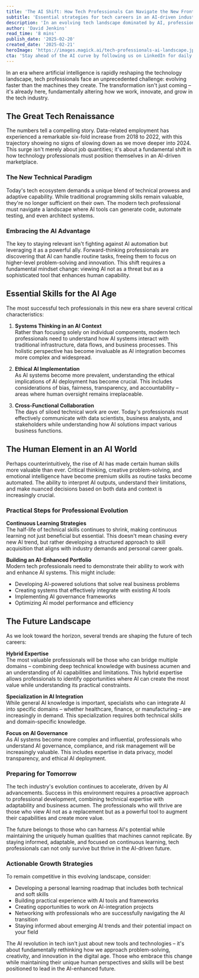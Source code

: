 ```yaml
---
title: 'The AI Shift: How Tech Professionals Can Navigate the New Frontier'
subtitle: 'Essential strategies for tech careers in an AI-driven industry'
description: 'In an evolving tech landscape dominated by AI, professionals must adapt to stay relevant. This article explores essential strategies for navigating the AI-driven industry, from developing hybrid expertise to mastering AI governance, while maintaining the crucial human element that sets us apart from machines.'
author: 'David Jenkins'
read_time: '8 mins'
publish_date: '2025-02-20'
created_date: '2025-02-21'
heroImage: 'https://images.magick.ai/tech-professionals-ai-landscape.jpg'
cta: 'Stay ahead of the AI curve by following us on LinkedIn for daily insights on tech career development and industry trends that matter to you.'
---
```


In an era where artificial intelligence is rapidly reshaping the technology landscape, tech professionals face an unprecedented challenge: evolving faster than the machines they create. The transformation isn't just coming – it's already here, fundamentally altering how we work, innovate, and grow in the tech industry.

## The Great Tech Renaissance

The numbers tell a compelling story. Data-related employment has experienced a remarkable six-fold increase from 2018 to 2022, with this trajectory showing no signs of slowing down as we move deeper into 2024. This surge isn't merely about job quantities; it's about a fundamental shift in how technology professionals must position themselves in an AI-driven marketplace.

### The New Technical Paradigm

Today's tech ecosystem demands a unique blend of technical prowess and adaptive capability. While traditional programming skills remain valuable, they're no longer sufficient on their own. The modern tech professional must navigate a landscape where AI tools can generate code, automate testing, and even architect systems.

### Embracing the AI Advantage

The key to staying relevant isn't fighting against AI automation but leveraging it as a powerful ally. Forward-thinking professionals are discovering that AI can handle routine tasks, freeing them to focus on higher-level problem-solving and innovation. This shift requires a fundamental mindset change: viewing AI not as a threat but as a sophisticated tool that enhances human capability.

## Essential Skills for the AI Age

The most successful tech professionals in this new era share several critical characteristics:

1. **Systems Thinking in an AI Context**  
   Rather than focusing solely on individual components, modern tech professionals need to understand how AI systems interact with traditional infrastructure, data flows, and business processes. This holistic perspective has become invaluable as AI integration becomes more complex and widespread.

2. **Ethical AI Implementation**  
   As AI systems become more prevalent, understanding the ethical implications of AI deployment has become crucial. This includes considerations of bias, fairness, transparency, and accountability – areas where human oversight remains irreplaceable.

3. **Cross-Functional Collaboration**  
   The days of siloed technical work are over. Today's professionals must effectively communicate with data scientists, business analysts, and stakeholders while understanding how AI solutions impact various business functions.

## The Human Element in an AI World

Perhaps counterintuitively, the rise of AI has made certain human skills more valuable than ever. Critical thinking, creative problem-solving, and emotional intelligence have become premium skills as routine tasks become automated. The ability to interpret AI outputs, understand their limitations, and make nuanced decisions based on both data and context is increasingly crucial.

### Practical Steps for Professional Evolution

**Continuous Learning Strategies**  
The half-life of technical skills continues to shrink, making continuous learning not just beneficial but essential. This doesn't mean chasing every new AI trend, but rather developing a structured approach to skill acquisition that aligns with industry demands and personal career goals.

**Building an AI-Enhanced Portfolio**  
Modern tech professionals need to demonstrate their ability to work with and enhance AI systems. This might include:
- Developing AI-powered solutions that solve real business problems
- Creating systems that effectively integrate with existing AI tools
- Implementing AI governance frameworks
- Optimizing AI model performance and efficiency

## The Future Landscape

As we look toward the horizon, several trends are shaping the future of tech careers:

**Hybrid Expertise**  
The most valuable professionals will be those who can bridge multiple domains – combining deep technical knowledge with business acumen and an understanding of AI capabilities and limitations. This hybrid expertise allows professionals to identify opportunities where AI can create the most value while understanding its practical constraints.

**Specialization in AI Integration**  
While general AI knowledge is important, specialists who can integrate AI into specific domains – whether healthcare, finance, or manufacturing – are increasingly in demand. This specialization requires both technical skills and domain-specific knowledge.

**Focus on AI Governance**  
As AI systems become more complex and influential, professionals who understand AI governance, compliance, and risk management will be increasingly valuable. This includes expertise in data privacy, model transparency, and ethical AI deployment.

### Preparing for Tomorrow

The tech industry's evolution continues to accelerate, driven by AI advancements. Success in this environment requires a proactive approach to professional development, combining technical expertise with adaptability and business acumen. The professionals who will thrive are those who view AI not as a replacement but as a powerful tool to augment their capabilities and create more value.

The future belongs to those who can harness AI's potential while maintaining the uniquely human qualities that machines cannot replicate. By staying informed, adaptable, and focused on continuous learning, tech professionals can not only survive but thrive in the AI-driven future.

### Actionable Growth Strategies

To remain competitive in this evolving landscape, consider:
- Developing a personal learning roadmap that includes both technical and soft skills
- Building practical experience with AI tools and frameworks
- Creating opportunities to work on AI-integration projects
- Networking with professionals who are successfully navigating the AI transition
- Staying informed about emerging AI trends and their potential impact on your field

The AI revolution in tech isn't just about new tools and technologies – it's about fundamentally rethinking how we approach problem-solving, creativity, and innovation in the digital age. Those who embrace this change while maintaining their unique human perspectives and skills will be best positioned to lead in the AI-enhanced future.